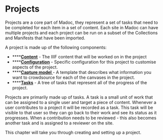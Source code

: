 # Projects

Projects are a core part of Madoc, they represent a set of tasks that need to be completed for each item in a set of content. Each site in Madoc can have multiple projects and each project can be run on a subset of the Collections and Manifests that have been imported.

A project is made up of the following components:

* \*\*\*\*[**Content**](adding-content-to-a-project.md) - The IIIF content that will be worked on in the project
* \*\*\*\*[**Configuration**](configuring-a-project.md) - Specific configuration for this project to customise aspects of the project.
* \*\*\*\*[**Capture model** ](../capture-models/)- A template that describes what information you want to crowdsource for each of the canvases in the project. 
* \*\*\*\*[**Tasks**](../tasks/) - A tree of tasks that represent all of the progress of the project.

Projects are primarily made up of tasks. A task is a small unit of work that can be assigned to a single user and target a piece of content. Whenever a user contributes to a project it will be recorded as a task. This task will be visible to that user so they can go back to their work and see its status as it progresses. When a contribution needs to be reviewed - this also becomes another task and is assigned to a reviewer on the site.

This chapter will take you through creating and setting up a project.

